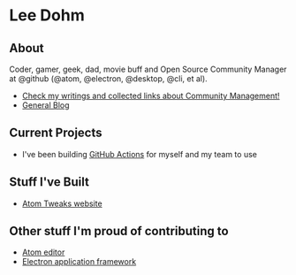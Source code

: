 # Lee Dohm

## About

Coder, gamer, geek, dad, movie buff and Open Source Community Manager at @github (@atom, @electron, @desktop, @cli, et al).

* [Check my writings and collected links about Community Management!](https://github.com/lee-dohm/community-manager)
* [General Blog](https://www.lee-dohm.com)

## Current Projects

* I've been building [GitHub Actions](https://github.com/lee-dohm?tab=repositories&q=topic%3Aaction&type=&language=) for myself and my team to use

## Stuff I've Built

* [Atom Tweaks website](https://www.atom-tweaks.com)

## Other stuff I'm proud of contributing to

* [Atom editor](https://atom.io)
* [Electron application framework](https://www.electronjs.org/)
